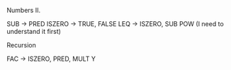 Numbers II.

SUB -> PRED
ISZERO -> TRUE, FALSE
LEQ -> ISZERO, SUB
POW (I need to understand it first)

Recursion

FAC -> ISZERO, PRED, MULT
Y